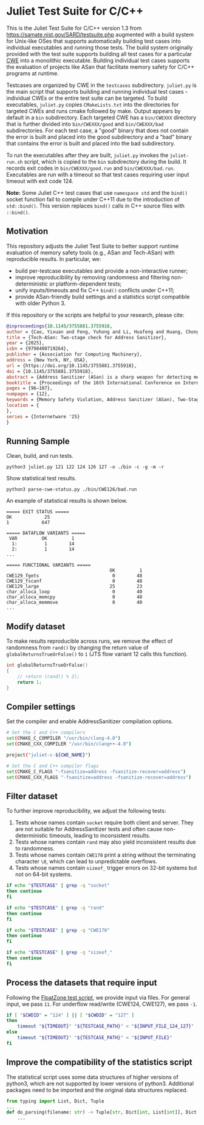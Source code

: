 # Juliet Test Suite for C/C++

This is the Juliet Test Suite for C/C++ version 1.3 from https://samate.nist.gov/SARD/testsuite.php augmented with a build system for Unix-like OSes that supports automatically building test cases into individual executables and running those tests. The build system originally provided with the test suite supports building all test cases for a particular [CWE](https://cwe.mitre.org/) into a monolithic executable. Building individual test cases supports the evaluation of projects like ASan that facilitate memory safety for C/C++ programs at runtime. 

Testcases are organized by CWE in the `testcases` subdirectory. `juliet.py` is the main script that supports building and running individual test cases - individual CWEs or the entire test suite can be targeted. To build executables, `juliet.py` copies `CMakeLists.txt` into the directories for targeted CWEs and runs cmake followed by make. Output appears by default in a `bin` subdirectory. Each targeted CWE has a `bin/CWEXXX` directory that is further divided into `bin/CWEXXX/good` and `bin/CWEXXX/bad` subdirectories. For each test case, a "good" binary that does not contain the error is built and placed into the good subdirectory and a "bad" binary that contains the error is built and placed into the bad subdirectory.

To run the executables after they are built, `juliet.py` invokes the `juliet-run.sh` script, which is copied to the `bin` subdirectory during the build. It records exit codes in `bin/CWEXXX/good.run` and `bin/CWEXXX/bad.run`. Executables are run with a timeout so that test cases requiring user input timeout with exit code 124.

**Note:** Some Juliet C++ test cases that use `namespace std` and the `bind()` socket function fail to compile under C++11 due to the introduction of `std::bind()`. This version replaces `bind()` calls in C++ source files with `::bind()`.

## Motivation

This repository adjusts the Juliet Test Suite to better support runtime evaluation of memory safety tools (e.g., ASan and Tech-ASan) with reproducible results. In particular, we:
- build per-testcase executables and provide a non-interactive runner;
- improve reproducibility by removing randomness and filtering non-deterministic or platform-dependent tests;
- unify inputs/timeouts and fix C++ `bind()` conflicts under C++11;
- provide ASan-friendly build settings and a statistics script compatible with older Python 3.

If this repository or the scripts are helpful to your research, please cite:

```bibtex
@inproceedings{10.1145/3755881.3755918,
author = {Cao, Yixuan and Feng, Yuhong and Li, Huafeng and Huang, Chongyi and Jian, Fangcao and Li, Haoran and Wang, Xu},
title = {Tech-ASan: Two-stage check for Address Sanitizer},
year = {2025},
isbn = {9798400719264},
publisher = {Association for Computing Machinery},
address = {New York, NY, USA},
url = {https://doi.org/10.1145/3755881.3755918},
doi = {10.1145/3755881.3755918},
abstract = {Address Sanitizer (ASan) is a sharp weapon for detecting memory safety violations, including temporal and spatial errors hidden in C/C++ programs during execution. However, ASan incurs significant runtime overhead, which limits its efficiency in testing large software. The overhead mainly comes from sanitizer checks due to the frequent and expensive shadow memory access. Over the past decade, many methods have been developed to speed up ASan by eliminating and accelerating sanitizer checks, however, they either fail to adequately eliminate redundant checks or compromise detection capabilities. To address this issue, this paper presents Tech-ASan, a two-stage check based technique to accelerate ASan with safety assurance. First, we propose a novel two-stage check algorithm for ASan, which leverages magic value comparison to reduce most of the costly shadow memory accesses. Second, we design an efficient optimizer to eliminate redundant checks, which integrates a novel algorithm for removing checks in loops. Third, we implement Tech-ASan as a memory safety tool based on the LLVM compiler infrastructure. Our evaluation using the SPEC CPU2006 benchmark shows that Tech-ASan outperforms the state-of-the-art methods with 33.70\% and 17.89\% less runtime overhead than ASan and ASan--, respectively. Moreover, Tech-ASan detects 56 fewer false negative cases than ASan and ASan-- when testing on the Juliet Test Suite under the same redzone setting.},
booktitle = {Proceedings of the 16th International Conference on Internetware},
pages = {96–107},
numpages = {12},
keywords = {Memory Safety Violation, Address Sanitizer (ASan), Two-Stage Check},
location = {
},
series = {Internetware '25}
}
```

## Running Sample

Clean, build, and run tests.

``` shell
python3 juliet.py 121 122 124 126 127 -o ./bin -c -g -m -r
```

Show statistical test results.

``` shell
python3 parse-cwe-status.py ./bin/CWE126/bad.run
```

An example of statistical results is shown below.

``` shell
===== EXIT STATUS =====
OK            25
1            647

===== DATAFLOW VARIANTS =====
 VAR         OK         1
  1:          1        14
  2:          1        14
...

===== FUNCTIONAL VARIANTS =====
                                      OK         1
CWE129_fgets                           0        48
CWE129_fscanf                          0        48
CWE129_large                          25        23
char_alloca_loop                       0        40
char_alloca_memcpy                     0        40
char_alloca_memmove                    0        40
...
```

## Modify dataset

To make results reproducible across runs, we remove the effect of randomness from `rand()` by changing the return value of `globalReturnsTrueOrFalse()` to `1` (JTS flow variant 12 calls this function).

``` C
int globalReturnsTrueOrFalse() 
{
    // return (rand() % 2);
    return 1;
}
```

## Compiler settings

Set the compiler and enable AddressSanitizer compilation options.

``` bash
# Set the C and C++ compilers
set(CMAKE_C_COMPILER "/usr/bin/clang-4.0")
set(CMAKE_CXX_COMPILER "/usr/bin/clang++-4.0")

project("juliet-c-${CWE_NAME}")

# Set the C and C++ compiler flags
set(CMAKE_C_FLAGS "-fsanitize=address -fsanitize-recover=address")
set(CMAKE_CXX_FLAGS "-fsanitize=address -fsanitize-recover=address")
```

## Filter dataset

To further improve reproducibility, we adjust the following tests:
1. Tests whose names contain `socket` require both client and server. They are not suitable for AddressSanitizer tests and often cause non-deterministic timeouts, leading to inconsistent results.
2. Tests whose names contain `rand` may also yield inconsistent results due to randomness.
3. Tests whose names contain `CWE170` print a string without the terminating character `\0`, which can lead to unpredictable overflows.
4. Tests whose names contain `sizeof_` trigger errors on 32-bit systems but not on 64-bit systems.

``` bash
if echo "$TESTCASE" | grep -q "socket"
then continue
fi

if echo "$TESTCASE" | grep -q "rand"
then continue
fi

if echo "$TESTCASE" | grep -q "CWE170"
then continue
fi

if echo "$TESTCASE" | grep -q "sizeof_"
then continue
fi
```

## Process the datasets that require input

Following the [FloatZone test script](https://github.com/vusec/instrumentation-infra/blob/5bfbf68e0cfe46cf9600a0bcf4fa7a4a2fd80e48/infra/targets/juliet.py), we provide input via files. For general input, we pass `11`. For underflow read/write (CWE124, CWE127), we pass `-1`.

``` bash
if [ "$CWDID" = "124" ] || [ "$CWDID" = "127" ]
then
    timeout "${TIMEOUT}" "${TESTCASE_PATH}" < "${INPUT_FILE_124_127}"
else
    timeout "${TIMEOUT}" "${TESTCASE_PATH}" < "${INPUT_FILE}"
fi
```

## Improve the compatibility of the statistics script

The statistical script uses some data structures of higher versions of python3, which are not supported by lower versions of python3. Additional packages need to be imported and the original data structures replaced.

``` python
from typing import List, Dict, Tuple
...
def do_parsing(filename: str) -> Tuple[str, Dict[int, List[int]], Dict[str, Dict[int, int]]]:
    ...
```
